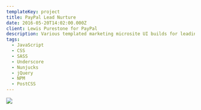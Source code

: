 ```yaml
---
templateKey: project
title: PayPal Lead Nurture
date: 2016-05-20T14:02:00.000Z
client: Lewis Purestone for PayPal
description: Various templated marketing microsite UI builds for leading online payment platform.
tags:
  - JavaScript
  - CSS
  - SASS
  - Underscore
  - Nunjucks
  - jQuery
  - NPM
  - PostCSS
---
```


![](/img/paypal.jpg)
